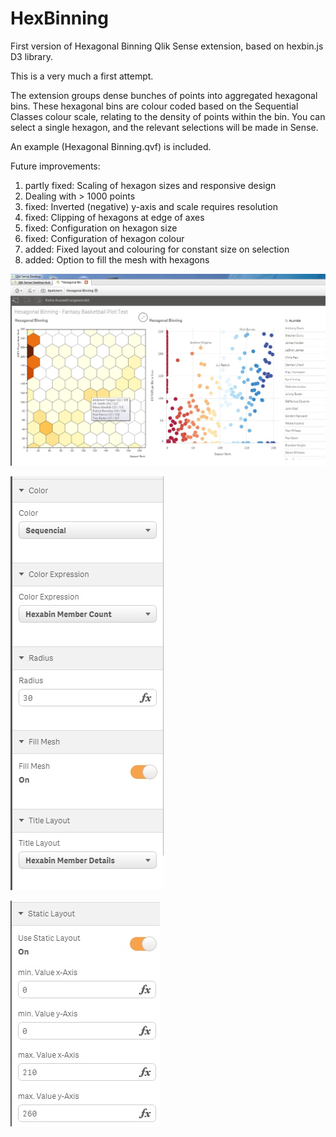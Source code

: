 HexBinning
==========
First version of Hexagonal Binning Qlik Sense extension, based on hexbin.js D3 library.

This is a very much a first attempt.

The extension groups dense bunches of points into aggregated hexagonal bins.  These hexagonal bins are colour coded based on the Sequential Classes colour scale, relating to the density of points within the bin.  You can select a single hexagon, and the relevant selections will be made in Sense.

An example (Hexagonal Binning.qvf) is included.

Future improvements:

1. partly fixed: Scaling of hexagon sizes and responsive design
2. Dealing with > 1000 points
3. fixed: Inverted (negative) y-axis and scale requires resolution
4. fixed: Clipping of hexagons at edge of axes
5. fixed: Configuration on hexagon size
6. fixed: Configuration of hexagon colour
7. added: Fixed layout and colouring for constant size on selection
8. added: Option to fill the mesh with hexagons

![Qlik Sense Extension Hexagonal Binning](hexabin1.jpg)

![Qlik Sense Extension Hexagonal Binning](hexabin2.jpg)

![Qlik Sense Extension Hexagonal Binning](hexabin3.jpg)